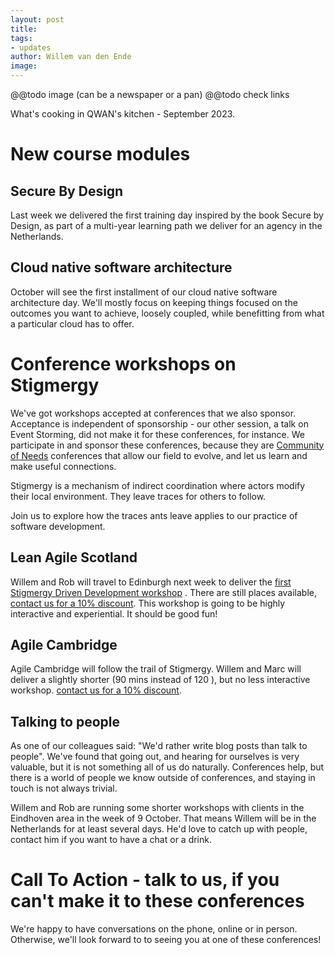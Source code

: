 ```yaml
---
layout: post
title: 
tags:
- updates
author: Willem van den Ende
image: 
---
```


@@todo image (can be a newspaper or a pan)
@@todo check links

What's cooking in QWAN's kitchen - September 2023.

# New course modules

## Secure By Design
Last week we delivered the first training day inspired by the book Secure by Design, as part of a multi-year learning path we deliver for an agency in the Netherlands.
## Cloud native software architecture
October will see the first installment of our cloud native software architecture day. We'll mostly focus on keeping things focused on the outcomes you want to achieve, loosely coupled, while benefitting from what a particular cloud has to offer.

# Conference workshops on Stigmergy

We've got workshops accepted at conferences that we also sponsor. Acceptance is independent of sponsorship - our other session, a talk on Event Storming, did not make it for these conferences, for instance. We participate in and sponsor these conferences, because they are [Community of Needs]() conferences that allow our field to evolve, and let us learn and make useful connections.

Stigmergy is a mechanism of indirect coordination where actors modify their local environment. They leave traces for others to follow.

Join us to explore how the traces ants leave applies to our practice of software development.

## Lean Agile Scotland

Willem and Rob will travel to Edinburgh next week to deliver the [first
Stigmergy Driven Development workshop](
https://leanagile.scot/programme/stigmergy-driven-development) . There are still
places available, [contact us for a 10% discount](/contact).
This workshop is going to be highly interactive and experiential. It should be good fun!


## Agile Cambridge

Agile Cambridge will follow the trail of Stigmergy. Willem and Marc will deliver a slightly shorter (90 mins instead of 120 ), but no less interactive workshop. [contact us for a 10% discount](/contact).

## Talking to people
As one of our colleagues said: "We'd rather write blog posts than talk to people". We've found that going out, and hearing for ourselves is very valuable, but it is not something all of us do naturally. Conferences help, but there is a world of people we know outside of conferences, and staying in touch is not always trivial.

Willem and Rob are running some shorter workshops with clients in the Eindhoven area in the week of 9 October. That means Willem will be in the Netherlands for at least several days. He'd love to catch up with people, contact him if you want to have a chat or a drink.

# Call To Action - talk to us, if you can't make it to these conferences

We're happy to have conversations on the phone, online or in person.
Otherwise, we'll look forward to to seeing you at one of these conferences!
